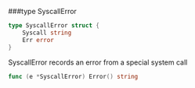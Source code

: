 ###type SyscallError 
```go 
type SyscallError struct {
    Syscall string
    Err error
}
```     
SyscallError records an error from a special system call

```go 
func (e *SyscallError) Error() string
```